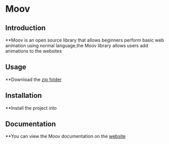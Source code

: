 # Moov

## Introduction

**Moov is an open source library that allows beginners perform basic web animation using normal language,the Moov library allows users add animations to the websites


## Usage

**Download the [zip folder]() 

## Installation

**Install the project into 


## Documentation

**You can view the Moov documentation on the [website](https://tallman98.github.io/Moov-Product/)
